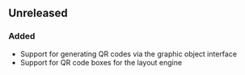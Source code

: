 ## Unreleased

### Added

* Support for generating QR codes via the graphic object interface
* Support for QR code boxes for the layout engine
